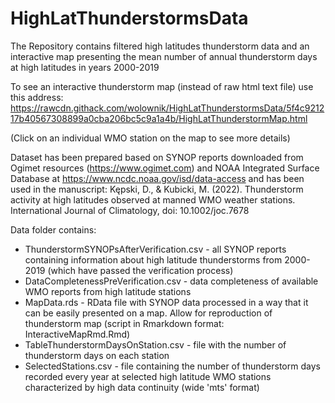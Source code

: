 # HighLatThunderstormsData
The Repository contains filtered high latitudes thunderstorm data and an interactive map presenting the mean number of annual thunderstorm days at high latitudes in years 2000-2019

To see an interactive thunderstorm map (instead of raw html text file) use this address: https://rawcdn.githack.com/wolownik/HighLatThunderstormsData/5f4c921217b40567308899a0cba206bc5c9a1a4b/HighLatThunderstormMap.html

(Click on an individual WMO station on the map to see more details)

Dataset has been prepared based on SYNOP reports downloaded from Ogimet resources (https://www.ogimet.com) and NOAA Integrated Surface Database at https://www.ncdc.noaa.gov/isd/data-access and has been used in the manuscript:
Kępski, D., & Kubicki, M. (2022). Thunderstorm activity at high latitudes observed at manned WMO weather stations. International Journal of Climatology, doi: 10.1002/joc.7678

Data folder contains:
- ThunderstormSYNOPsAfterVerification.csv - all SYNOP reports containing information about high latitude thunderstorms from 2000-2019 (which have passed the verification process)
- DataCompletenessPreVerification.csv - data completeness of available WMO reports from high latitude stations
- MapData.rds - RData file with SYNOP data processed in a way that it can be easily presented on a map. Allow for reproduction of thunderstorm map (script in Rmarkdown format: InteractiveMapRmd.Rmd) 
- TableThunderstormDaysOnStation.csv - file with the number of thunderstorm days on each station 
- SelectedStations.csv - file containing the number of thunderstorm days recorded every year at selected high latitude WMO stations characterized by high data continuity (wide 'mts' format)

